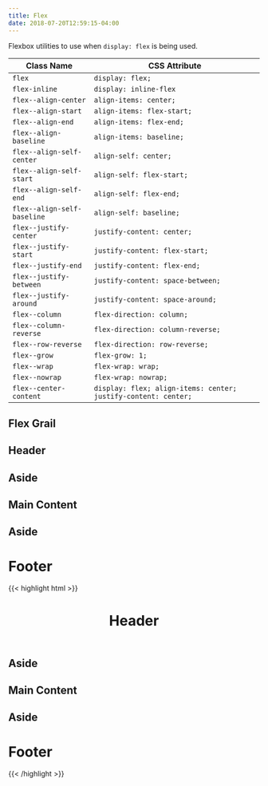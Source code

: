 ```yaml
---
title: Flex
date: 2018-07-20T12:59:15-04:00
---
```

Flexbox utilities to use when `display: flex` is being used.

<table class="table mb-4">
  <thead>
    <tr>
      <th>Class Name</th>
      <th>CSS Attribute</th>
    </tr>
  </thead>
  <tbody>
    <tr>
      <td data-label="Class Name"><code>flex</code></td>
      <td data-label="CSS Attribute"><code>display: flex;</code></td>
    </tr>
    <tr>
      <td data-label="Class Name"><code>flex-inline</code></td>
      <td data-label="CSS Attribute"><code>display: inline-flex</code></td>
    </tr>
    <tr>
      <td data-label="Class Name"><code>flex--align-center</code></td>
      <td data-label="CSS Attribute"><code>align-items: center;</code></td>
    </tr>
    <tr>
      <td data-label="Class Name"><code>flex--align-start</code></td>
      <td data-label="CSS Attribute"><code>align-items: flex-start;</code></td>
    </tr>
    <tr>
      <td data-label="Class Name"><code>flex--align-end</code></td>
      <td data-label="CSS Attribute"><code>align-items: flex-end;</code></td>
    </tr>
    <tr>
      <td data-label="Class Name"><code>flex--align-baseline</code></td>
      <td data-label="CSS Attribute"><code>align-items: baseline;</code></td>
    </tr>
    <tr>
      <td data-label="Class Name"><code>flex--align-self-center</code></td>
      <td data-label="CSS Attribute"><code>align-self: center;</code></td>
    </tr>
    <tr>
      <td data-label="Class Name"><code>flex--align-self-start</code></td>
      <td data-label="CSS Attribute"><code>align-self: flex-start;</code></td>
    </tr>
    <tr>
      <td data-label="Class Name"><code>flex--align-self-end</code></td>
      <td data-label="CSS Attribute"><code>align-self: flex-end;</code></td>
    </tr>
    <tr>
      <td data-label="Class Name"><code>flex--align-self-baseline</code></td>
      <td data-label="CSS Attribute"><code>align-self: baseline;</code></td>
    </tr>
    <tr>
      <td data-label="Class Name"><code>flex--justify-center</code></td>
      <td data-label="CSS Attribute"><code>justify-content: center;</code></td>
    </tr>
    <tr>
      <td data-label="Class Name"><code>flex--justify-start</code></td>
      <td data-label="CSS Attribute"><code>justify-content: flex-start;</code></td>
    </tr>
    <tr>
      <td data-label="Class Name"><code>flex--justify-end</code></td>
      <td data-label="CSS Attribute"><code>justify-content: flex-end;</code></td>
    </tr>
    <tr>
      <td data-label="Class Name"><code>flex--justify-between</code></td>
      <td data-label="CSS Attribute"><code>justify-content: space-between;</code></td>
    </tr>
    <tr>
      <td data-label="Class Name"><code>flex--justify-around</code></td>
      <td data-label="CSS Attribute"><code>justify-content: space-around;</code></td>
    </tr>
    <tr>
      <td data-label="Class Name"><code>flex--column</code></td>
      <td data-label="CSS Attribute"><code>flex-direction: column;</code></td>
    </tr>
    <tr>
      <td data-label="Class Name"><code>flex--column-reverse</code></td>
      <td data-label="CSS Attribute"><code>flex-direction: column-reverse;</code></td>
    </tr>
    <tr>
      <td data-label="Class Name"><code>flex--row-reverse</code></td>
      <td data-label="CSS Attribute"><code>flex-direction: row-reverse;</code></td>
    </tr>
    <tr>
      <td data-label="Class Name"><code>flex--grow</code></td>
      <td data-label="CSS Attribute"><code>flex-grow: 1;</code></td>
    </tr>
    <tr>
      <td data-label="Class Name"><code>flex--wrap</code></td>
      <td data-label="CSS Attribute"><code>flex-wrap: wrap;</code></td>
    </tr>
    <tr>
      <td data-label="Class Name"><code>flex--nowrap</code></td>
      <td data-label="CSS Attribute"><code>flex-wrap: nowrap;</code></td>
    </tr>
    <tr>
      <td data-label="Class Name"><code>flex--center-content</code></td>
      <td data-label="CSS Attribute"><code>display: flex; align-items: center; justify-content: center;</code></td>
    </tr>
  </tbody>
</table>

## Flex Grail

<div class="flex flex--column">
  <section class="p-3 background-navy flex--center-content">
    <h1 class="text-white">Header</h1>
  </section>
  <main class="block-container flex--grow">
    <aside class="block lg-tablet-up-2 background-med-blue flex--center-content">
      <h1 class="text-white">Aside</h1>
    </aside>
    <section class="block lg-tablet-up-8 flex--center-content py-5">
      <h1 class="text-base">Main Content</h1>
    </section>
    <aside class="block lg-tablet-up-2 background-med-blue flex--center-content">
      <h1 class="text-white">Aside</h1>
    </aside>
  </main>
  <footer class="p-3 background-light flex--center-content">
    <h1 class="text-white">Footer</h1>
  </footer>
</div>

<div class="mt-3 mb-4">
{{< highlight html >}}
<body class="flex flex--column">
  <header class="p-3 background-navy flex--center-content">
    <h1 class="text-white">Header</h1>
  </header>
  <main class="block-container flex--grow">
    <aside class="block lg-tablet-up-2 background-med-blue flex--center-content">
      <h1 class="text-white">Aside</h1>
    </aside>
    <section class="block lg-tablet-up-8 flex--center-content py-5">
      <h1 class="text-base">Main Content</h1>
    </section>
    <aside class="block lg-tablet-up-2 background-med-blue flex--center-content">
      <h1 class="text-white">Aside</h1>
    </aside>
  </main>
  <footer class="p-3 background-light flex--center-content">
    <h1 class="text-white">Footer</h1>
  </footer>
</body>
{{< /highlight >}}
</div>